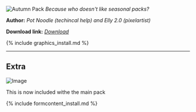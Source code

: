 ![Autumn Pack](https://cdn.discordapp.com/attachments/703234077167452161/703626179508174848/unknown.png)
*Because who doesn't like seasonal packs?*

**Author:** *Pot Noodle (techincal help) and Elly 2.0 (pixelartist)*

**Download link:** *[Download](https://drive.google.com/file/d/1FVIibQmrFthjlFbq4PlTaBlMxHnAgnlM/view?usp=sharing)*

{% include graphics_install.md %}

---

## Extra

![Image](https://cdn.discordapp.com/attachments/703234077167452161/703633743335653394/unknown.png)

This is now included withe the main pack

{% include formcontent_install.md %}

